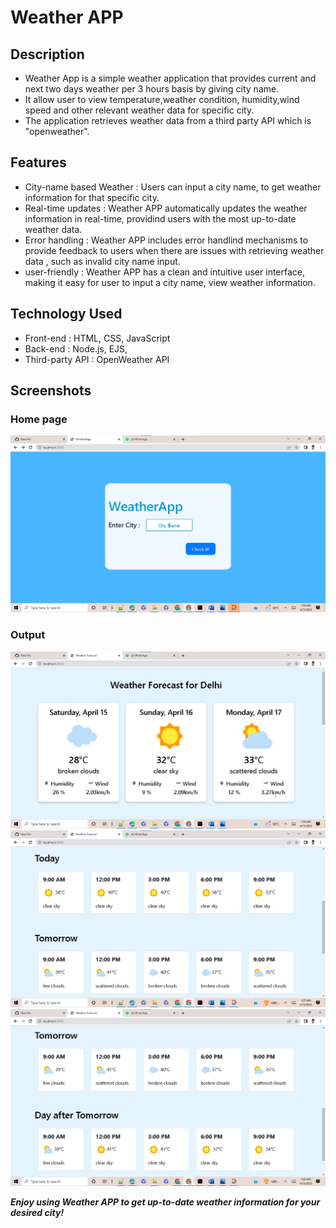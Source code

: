 # Weather APP 

##  Description 
   - Weather App is a simple weather application that provides current and next two days weather per 3 hours basis by giving city name. 
   - It allow user to view temperature,weather condition, humidity,wind speed and other relevant weather data for specific city.
   - The application retrieves weather data from a third party API which is "openweather".

## Features  

   - City-name based Weather : Users can input a city name, to get weather information for that specific city.
   - Real-time updates : Weather APP automatically updates the weather information in real-time, providind users with the most up-to-date weather data.
   - Error handling : Weather APP includes error handlind mechanisms to provide feedback to users when there are issues with retrieving weather data , such as invalid city name input.
   - user-friendly : Weather APP has a clean and intuitive user interface, making it easy for user to input a city name, view weather information.

## Technology Used 

   - Front-end : HTML, CSS, JavaScript
   - Back-end : Node.js, EJS, 
   - Third-party API : OpenWeather API 

## Screenshots 
 ### Home page
 <img src="https://github.com/SahilTarale/Weather-APP/blob/master/Output/image4.jpg?raw=true" width="700">
 
 ### Output
 <img src="https://github.com/SahilTarale/Weather-APP/blob/master/Output/image1.jpg?raw=true" width="700">
 <img src="https://github.com/SahilTarale/Weather-APP/blob/master/Output/image2.jpg?raw=true" width="700">
 <img src="https://github.com/SahilTarale/Weather-APP/blob/master/Output/image3.jpg?raw=true" width="700"> 
 
 
  **_Enjoy using Weather APP to get up-to-date weather information for your desired city!_**

